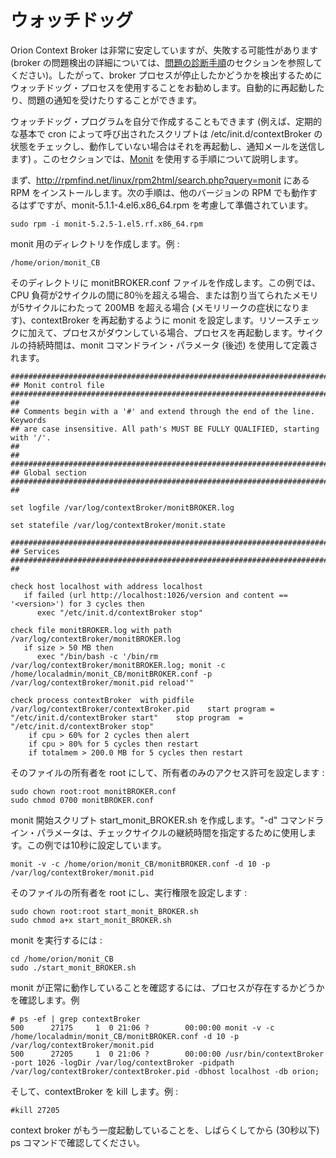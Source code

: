 # ウォッチドッグ

Orion Context Broker は非常に安定していますが、失敗する可能性があります (broker の問題検出の詳細については、[問題の診断手順](diagnosis.md)のセクションを参照してください)。したがって、broker プロセスが停止したかどうかを検出するためにウォッチドッグ・プロセスを使用することをお勧めします。自動的に再起動したり、問題の通知を受けたりすることができます。

ウォッチドッグ・プログラムを自分で作成することもできます (例えば、定期的な基本で cron によって呼び出されたスクリプトは /etc/init.d/contextBroker の状態をチェックし、動作していない場合はそれを再起動し、通知メールを送信します) 。このセクションでは、[Monit](http://mmonit.com/monit/) を使用する手順について説明します。

まず、<http://rpmfind.net/linux/rpm2html/search.php?query=monit> にある RPM をインストールします。次の手順は、他のバージョンの RPM でも動作するはずですが、monit-5.1.1-4.el6.x86\_64.rpm を考慮して準備されています。

    sudo rpm -i monit-5.2.5-1.el5.rf.x86_64.rpm

monit 用のディレクトリを作成します。例 :

    /home/orion/monit_CB

そのディレクトリに monitBROKER.conf ファイルを作成します。この例では、CPU 負荷が2サイクルの間に80％を超える場合、または割り当てられたメモリが5サイクルにわたって 200MB を超える場合  (メモリリークの症状になります)、contextBroker を再起動するように monit を設定します。リソースチェックに加えて、プロセスがダウンしている場合、プロセスを再起動します。サイクルの持続時間は、monit コマンドライン・パラメータ (後述) を使用して定義されます。

    ###############################################################################
    ## Monit control file
    ###############################################################################
    ##
    ## Comments begin with a '#' and extend through the end of the line. Keywords
    ## are case insensitive. All path's MUST BE FULLY QUALIFIED, starting with '/'.
    ##
    ##
    ###############################################################################
    ## Global section
    ###############################################################################
    ##

    set logfile /var/log/contextBroker/monitBROKER.log

    set statefile /var/log/contextBroker/monit.state

    ###############################################################################
    ## Services
    ###############################################################################
    ##

    check host localhost with address localhost
       if failed (url http://localhost:1026/version and content == '<version>') for 3 cycles then
          exec "/etc/init.d/contextBroker stop"

    check file monitBROKER.log with path /var/log/contextBroker/monitBROKER.log
       if size > 50 MB then
          exec "/bin/bash -c '/bin/rm /var/log/contextBroker/monitBROKER.log; monit -c /home/localadmin/monit_CB/monitBROKER.conf -p /var/log/contextBroker/monit.pid reload'"

    check process contextBroker  with pidfile /var/log/contextBroker/contextBroker.pid    start program = "/etc/init.d/contextBroker start"    stop program  = "/etc/init.d/contextBroker stop"
        if cpu > 60% for 2 cycles then alert
        if cpu > 80% for 5 cycles then restart
        if totalmem > 200.0 MB for 5 cycles then restart

そのファイルの所有者を root にして、所有者のみのアクセス許可を設定します :

    sudo chown root:root monitBROKER.conf
    sudo chmod 0700 monitBROKER.conf

monit 開始スクリプト start\_monit\_BROKER.sh を作成します。"-d" コマンドライン・パラメータは、チェックサイクルの継続時間を指定するために使用します。この例では10秒に設定しています。

    monit -v -c /home/orion/monit_CB/monitBROKER.conf -d 10 -p /var/log/contextBroker/monit.pid

そのファイルの所有者を root にし、実行権限を設定します :

    sudo chown root:root start_monit_BROKER.sh
    sudo chmod a+x start_monit_BROKER.sh  

monit を実行するには :

    cd /home/orion/monit_CB
    sudo ./start_monit_BROKER.sh

monit が正常に動作していることを確認するには、プロセスが存在するかどうかを確認します。例

    # ps -ef | grep contextBroker
    500      27175     1  0 21:06 ?        00:00:00 monit -v -c /home/localadmin/monit_CB/monitBROKER.conf -d 10 -p /var/log/contextBroker/monit.pid
    500      27205     1  0 21:06 ?        00:00:00 /usr/bin/contextBroker -port 1026 -logDir /var/log/contextBroker -pidpath /var/log/contextBroker/contextBroker.pid -dbhost localhost -db orion;

そして、contextBroker を kill します。例 :

    #kill 27205

context broker がもう一度起動していることを、しばらくしてから (30秒以下) ps コマンドで確認してください。
